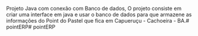 Projeto Java com conexão com Banco de dados, O projeto consiste em criar uma interface em java e usar o banco de dados para que armazene as informações do Point do Pastel que fica em Capueruçu - Cachoeira - BA.# pointERP# pointERP
